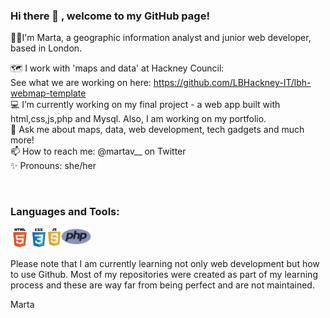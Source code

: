 ### Hi there 👋 , welcome to my GitHub page! 

👩🏻‍I'm Marta, a geographic information analyst and junior web developer, based in London.  

🗺️ I work with 'maps and data' at Hackney Council: <br> See what we are working on here: https://github.com/LBHackney-IT/lbh-webmap-template <br>
💻 I’m currently working on my final project - a web app built with html,css,js,php and Mysql. Also, I am working on my portfolio.<br>
💬 Ask me about maps, data, web development, tech gadgets and much more! <br>
📫 How to reach me: @martav__ on Twitter <br>
✨ Pronouns: she/her 

<br />

### Languages and Tools:

<a href="https://www.w3.org/html/" target="_blank"><img align="left" alt="HTML5" width="30px" src="https://raw.githubusercontent.com/github/explore/80688e429a7d4ef2fca1e82350fe8e3517d3494d/topics/html/html.png" /></a>
<a href="https://www.w3schools.com/css/" target="_blank"><img align="left" alt="CSS3" width="30px" src="https://raw.githubusercontent.com/github/explore/80688e429a7d4ef2fca1e82350fe8e3517d3494d/topics/css/css.png" /></a>
<a href="https://www.w3schools.com/js/" target="_blank"><img align="left" alt="JS" width="20px" src="https://github.com/martavj/resources/blob/main/js.png" /></a>
<a href="https://www.w3schools.com/php/" target="_blank"><img align="left" alt="PHP" width="50px" src="https://github.com/martavj/resources/blob/main/php.png" /></a>

<br />
<br />

Please note that I am currently learning not only web development but how to use Github. Most of my repositories were created as part of my learning process and these are way far from being perfect and are not maintained.

Marta 

<!--
**martavj/martavj** is a ✨ _special_ ✨ repository because its `README.md` (this file) appears on your GitHub profile.

Here are some ideas to get you started:

- 🔭 I’m currently working on ...
- 🌱 I’m currently learning ...
- 👯 I’m looking to collaborate on ...
- 🤔 I’m looking for help with ...
- 💬 Ask me about ...
- 📫 How to reach me: http://www.martavillalobos.xyz
- 😄 Pronouns: ...
- ⚡ Fun fact: ...
-->
